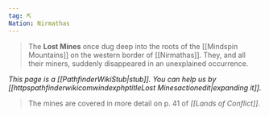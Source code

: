 ```yaml
---
tag: ⛏️
Nation: Nirmathas
---
```

> The **Lost Mines** once dug deep into the roots of the [[Mindspin Mountains]] on the western border of [[Nirmathas]]. They, and all their miners, suddenly disappeared in an unexplained occurrence.



*This page is a [[PathfinderWikiStub|stub]]. You can help us by [[httpspathfinderwikicomwindexphptitleLost Minesactionedit|expanding it]].*


> The mines are covered in more detail on p. 41 of *[[Lands of Conflict]]*.







